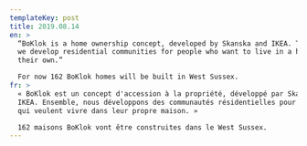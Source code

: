 ```yaml
---
templateKey: post
title: 2019.08.14
en: >
  “BoKlok is a home ownership concept, developed by Skanska and IKEA. Together
  we develop residential communities for people who want to live in a home of
  their own.”

  For now 162 BoKlok homes will be built in West Sussex.
fr: >
  « BoKlok est un concept d'accession à la propriété, développé par Skanska et
  IKEA. Ensemble, nous développons des communautés résidentielles pour les gens
  qui veulent vivre dans leur propre maison. »

  162 maisons BoKlok vont être construites dans le West Sussex.
---
```


